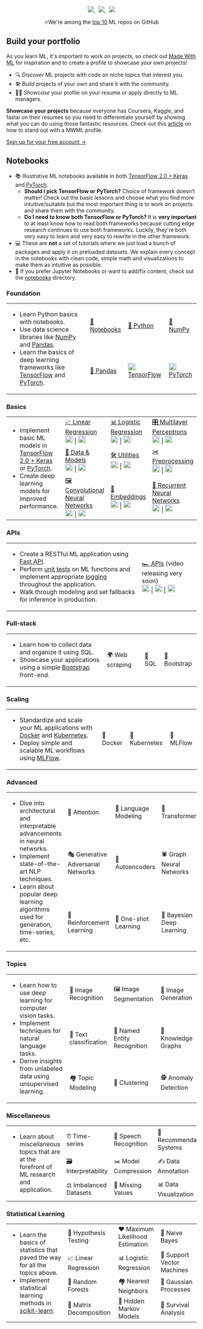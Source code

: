 <div align="center">
<a class="ai-header-badge" target="_blank" href="https://github.com/madewithml/lessons">
<img class="ai-header-badge-img" src="https://img.shields.io/github/stars/madewithml/lessons.svg?style=social&label=Star">
</a>&nbsp;
<a class="ai-header-badge" target="_blank" href="https://www.linkedin.com/company/madewithml">
<img src="https://img.shields.io/badge/style--5eba00.svg?label=LinkedIn&logo=linkedin&style=social">
</a>&nbsp;
<a class="ai-header-badge" target="_blank" href="https://twitter.com/madewithml">
<img class="ai-header-badge-img" src="https://img.shields.io/twitter/follow/madewithml.svg?label=Follow&style=social">
</a>
<p>🔥We're among the <a href="https://github.com/topics/deep-learning" target="_blank">top 10</a> ML repos on GitHub</p>
</div>


## Build your portfolio
As you learn ML, it's important to work on projects, so check out <a href="https://madewithml.com">Made With ML</a> for inspiration and to create a profile to showcase your own projects!
<ul>
<li>🔍 <i>Discover</i> ML projects with code on niche topics that interest you.</li>
<li>🛠 <i>Build</i> projects of your own and share it with the community.</li>
<li>👩‍💻 <i>Showcase</i> your profile on your resume or apply directly to ML managers. </li>
</ul>

**Showcase your projects** because everyone has Coursera, Kaggle, and fastai on their resumes so you need to differentiate yourself by showing what you can do using those fantastic resources. Check out this <a href="https://medium.com/@madewithml/7f509ecf2d57?source=friends_link&sk=ace961d53c9f3cf3089e081c0c4ee69c">article</a> on how to stand out with a MWML profile.

[Sign up for your free account →](https://madewithml.com)

## Notebooks
<ul>
    <li>
        📚 Illustrative ML notebooks available in both <a href="https://tensorflow.org">TensorFlow 2.0 + Keras</a> and <a href="https://www.pytorch.org/" target="_blank">PyTorch</a>.
        <ul>
            <li><b>Should I pick TensorFlow or PyTorch?</b> Choice of framework doesn’t matter! Check out the basic lessons and choose what you find more intuitive/suitable but the most important thing is to work on projects and share them with the community.</li>
            <li><b>Do I need to know both TensorFlow or PyTorch?</b> It is <b>very important</b> to at least know how to read both
            frameworks because cutting edge research continues to use both frameworks. Luckily, they're both very easy to learn and very easy to rewrite in the other framework.</li>
        </ul>
    </li>
    <li>💻 These are <b>not</b> a set of tutorials where we just load a bunch of packages and apply it on preloaded datasets. We explain every concept in the notebooks with clean code, simple math and visualizations to make them as intuitive as possible.
    </li>
    <li>
        📓 If you prefer Jupyter Notebooks or want to add/fix content, check out the <a href="https://github.com/madewithml/lessons/tree/master/notebooks" target="_blank">notebooks</a> directory.
    </li>
</ul>


### Foundation
<table class="table table-striped table-bordered table-vcenter">
    <tbody class=ai-notebooks-table-content>
    <tr>
        <td colspan="1" rowspan="2" class="ai-notebooks-table-points ai-orange-link">
        <ul>
            <li>Learn Python basics with notebooks.</li>
            <li>Use data science libraries like <a href="https://www.numpy.org/" target="_blank">NumPy</a> and <a href="https://pandas.pydata.org/" target="_blank">Pandas</a>.</li>
            <li>Learn the basics of deep learning frameworks like <a href="https://www.tensorflow.org/" target="_blank">TensorFlow</a> and <a href="https://pytorch.org/" target="_blank">PyTorch</a>.</li>
        </ul>
        </td>
        <td><a href="https://colab.research.google.com/github/madewithml/lessons/blob/master/notebooks/01_Foundations/01_Notebooks.ipynb">📓 Notebooks</a></td>
        <td><a href="https://colab.research.google.com/github/madewithml/lessons/blob/master/notebooks/01_Foundations/02_Python.ipynb">🐍 Python</a></td>
        <td><a href="https://colab.research.google.com/github/madewithml/lessons/blob/master/notebooks/01_Foundations/03_NumPy.ipynb">🔢 NumPy</a></td>
    </tr>
    <tr>
        <td><a href="https://colab.research.google.com/github/madewithml/lessons/blob/master/notebooks/01_Foundations/04_Pandas.ipynb">🐼 Pandas</a></td>
        <td><a href="https://colab.research.google.com/github/madewithml/lessons/blob/master/notebooks/01_Foundations/05_TensorFlow.ipynb"><img src="https://raw.githubusercontent.com/madewithml/images/master/images/tensorflow.png" width="20rem"> TensorFlow</a></td>
        <td><a href="https://colab.research.google.com/github/madewithml/lessons/blob/master/notebooks/01_Foundations/06_PyTorch.ipynb"><img src="https://raw.githubusercontent.com/madewithml/images/master/images/pytorch.png" width="20rem"> PyTorch</a></td>
    </tr>
    </tbody>
</table>

### Basics
<table class="table table-striped table-bordered table-vcenter">
    <tbody class=ai-notebooks-table-content>
    <tr>
        <td colspan="1" rowspan="4" class="ai-notebooks-table-points ai-orange-link">
        <ul>
            <li>Implement basic ML models in <a href="https://www.tensorflow.org/" target="_blank">TensorFlow 2.0 + Keras</a> or <a href="https://www.pytorch.org/" target="_blank">PyTorch</a>.</li>
            <li>Create deep learning models for improved performance.</li>
        </ul>
        </td>
        <td>
            <a href="https://github.com/madewithml/lessons/tree/master/notebooks/02_Basics/01_Linear_Regression">📈 Linear Regression</a>
            <div><a href="https://colab.research.google.com/github/madewithml/lessons/blob/master/notebooks/02_Basics/01_Linear_Regression/01_TF_Linear_Regression.ipynb"><img src="https://raw.githubusercontent.com/madewithml/images/master/images/tensorflow.png" width="20rem"></a> | <a href="https://colab.research.google.com/github/madewithml/lessons/blob/master/notebooks/02_Basics/01_Linear_Regression/01_PT_Linear_Regression.ipynb"><img src="https://raw.githubusercontent.com/madewithml/images/master/images/pytorch.png" width="20rem"></a></div>
        </td>
        <td>
            <a href="https://github.com/madewithml/lessons/blob/master/notebooks/02_Basics/02_Logistic_Regression">📊 Logistic Regression</a>
            <div><a href="https://colab.research.google.com/github/madewithml/lessons/blob/master/notebooks/02_Basics/02_Logistic_Regression/02_TF_Logistic_Regression.ipynb"><img src="https://raw.githubusercontent.com/madewithml/images/master/images/tensorflow.png" width="20rem"></a> | <a href="https://colab.research.google.com/github/madewithml/lessons/blob/master/notebooks/02_Basics/02_Logistic_Regression/02_PT_Logistic_Regression.ipynb"><img src="https://raw.githubusercontent.com/madewithml/images/master/images/pytorch.png" width="20rem"></a></div>
        </td>
        <td>
            <a href="https://github.com/madewithml/lessons/blob/master/notebooks/02_Basics/03_Multilayer_Perceptrons">️🎛 Multilayer Perceptrons</a>
            <div><a href="https://colab.research.google.com/github/madewithml/lessons/blob/master/notebooks/02_Basics/03_Multilayer_Perceptrons/03_TF_Multilayer_Perceptrons.ipynb"><img src="https://raw.githubusercontent.com/madewithml/images/master/images/tensorflow.png" width="20rem"></a> | <a href="https://colab.research.google.com/github/madewithml/lessons/blob/master/notebooks/02_Basics/03_Multilayer_Perceptrons/03_PT_Multilayer_Perceptrons.ipynb"><img src="https://raw.githubusercontent.com/madewithml/images/master/images/pytorch.png" width="20rem"></a></div>
        </td>
    </tr>
    <tr>
    <td>
        <a href="https://github.com/madewithml/lessons/blob/master/notebooks/02_Basics/04_Data_and_Models">🔎 Data & Models</a>
        <div><a href="https://colab.research.google.com/github/madewithml/lessons/blob/master/notebooks/02_Basics/04_Data_and_Models/04_TF_Data_and_Models.ipynb"><img src="https://raw.githubusercontent.com/madewithml/images/master/images/tensorflow.png" width="20rem"></a> | <a href="https://colab.research.google.com/github/madewithml/lessons/blob/master/notebooks/02_Basics/04_Data_and_Models/04_PT_Data_and_Models.ipynb"><img src="https://raw.githubusercontent.com/madewithml/images/master/images/pytorch.png" width="20rem"></a></div>
    </td>
    <td>
        <a href="https://github.com/madewithml/lessons/blob/master/notebooks/02_Basics/05_Utilities">🛠 Utilities</a>
        <div><a href="https://colab.research.google.com/github/madewithml/lessons/blob/master/notebooks/02_Basics/05_Utilities/05_TF_Utilities.ipynb"><img src="https://raw.githubusercontent.com/madewithml/images/master/images/tensorflow.png" width="20rem"></a> | <a href="https://colab.research.google.com/github/madewithml/lessons/blob/master/notebooks/02_Basics/05_Utilities/05_PT_Utilities.ipynb"><img src="https://raw.githubusercontent.com/madewithml/images/master/images/pytorch.png" width="20rem"></a></div>
    </td>
    <td>
        <a href="https://github.com/madewithml/lessons/blob/master/notebooks/02_Basics/06_Preprocessing">️✂️ Preprocessing</a>
        <div><a href="https://colab.research.google.com/github/madewithml/lessons/blob/master/notebooks/02_Basics/06_Preprocessing/06_TF_Preprocessing.ipynb"><img src="https://raw.githubusercontent.com/madewithml/images/master/images/tensorflow.png" width="20rem"></a> | <a href="https://colab.research.google.com/github/madewithml/lessons/blob/master/notebooks/02_Basics/06_Preprocessing/06_PT_Preprocessing.ipynb"><img src="https://raw.githubusercontent.com/madewithml/images/master/images/pytorch.png" width="20rem"></a></div>
    </td>
    </tr>
    <tr>
        <td>
            <a href="https://github.com/madewithml/lessons/blob/master/notebooks/02_Basics/07_Convolutional_Neural_Networks">️🖼 Convolutional Neural Networks</a>
            <div><a href="https://colab.research.google.com/github/madewithml/lessons/blob/master/notebooks/02_Basics/07_Convolutional_Neural_Networks/07_TF_Convolutional_Neural_Networks.ipynb"><img src="https://raw.githubusercontent.com/madewithml/images/master/images/tensorflow.png" width="20rem"></a> | <a href="https://colab.research.google.com/github/madewithml/lessons/blob/master/notebooks/02_Basics/07_Convolutional_Neural_Networks/07_PT_Convolutional_Neural_Networks.ipynb"><img src="https://raw.githubusercontent.com/madewithml/images/master/images/pytorch.png" width="20rem"></a></div>
        </td>
        <td>
            <a href="https://github.com/madewithml/lessons/blob/master/notebooks/02_Basics/08_Embeddings">👑 Embeddings</a>
            <div><a href="https://colab.research.google.com/github/madewithml/lessons/blob/master/notebooks/02_Basics/08_Embeddings/08_TF_Embeddings.ipynb"><img src="https://raw.githubusercontent.com/madewithml/images/master/images/tensorflow.png" width="20rem"></a> | <a href="https://colab.research.google.com/github/madewithml/lessons/blob/master/notebooks/02_Basics/08_Embeddings/08_PT_Embeddings.ipynb"><img src="https://raw.githubusercontent.com/madewithml/images/master/images/pytorch.png" width="20rem"></a></div>
        </td>
        <td>
            <a href="https://github.com/madewithml/lessons/tree/master/notebooks/02_Basics/09_Recurrent_Neural_Networks">📗 Recurrent Neural Networks</a>
            <div><a href="https://colab.research.google.com/github/madewithml/lessons/blob/master/notebooks/02_Basics/09_Recurrent_Neural_Networks/09_TF_Recurrent_Neural_Networks.ipynb"><img src="https://raw.githubusercontent.com/madewithml/images/master/images/tensorflow.png" width="20rem"></a> | <a href="https://colab.research.google.com/github/madewithml/lessons/blob/master/notebooks/02_Basics/09_Recurrent_Neural_Networks/09_PT_Recurrent_Neural_Networks.ipynb"><img src="https://raw.githubusercontent.com/madewithml/images/master/images/pytorch.png" width="20rem"></a></div>
        </td>
    </tr>
    </tbody>
</table>

### APIs
<table class="table table-striped table-bordered table-vcenter">
    <tbody class=ai-notebooks-table-content>
    <tr>
        <td colspan="1" rowspan="3" class="ai-notebooks-table-points ai-orange-link">
        <ul>
            <li>Create a RESTful ML application using <a href="https://github.com/tiangolo/fastapi" target="_blank">Fast API</a>.</li>
            <li>Perform <a href="https://docs.pytest.org/en/latest/">unit tests</a> on ML functions and implement
            appropriate <a href="https://docs.python-guide.org/writing/logging/">logging</a> throughout the application.</li>
            <li>Walk through modeling and set fallbacks for inference in production.</li>
        </ul>
        <td rowspan="2">
            <a href="https://github.com/madewithml/lessons/tree/master/notebooks/03_APIs">🏎 APIs</a> (video releasing very soon)
            <div>
            <a href="https://github.com/madewithml/lessons/tree/master/notebooks/03_APIs/tf-text-classification"><img src="https://raw.githubusercontent.com/madewithml/images/master/images/tensorflow.png" width="20rem"></a> |
            <a href="https://github.com/madewithml/lessons/tree/master/notebooks/03_APIs/pt-text-classification"><img src="https://raw.githubusercontent.com/madewithml/images/master/images/pytorch.png" width="20rem"></a> |
            <a href="https://www.youtube.com/channel/UCaVCnFQXS7PYMoYZu3KdC0Q/featured"><img src="https://raw.githubusercontent.com/madewithml/images/master/images/yt.png" width="20"></a>
        </td>
    </tr>
    </tbody>
</table>

### Full-stack
<table class="table table-striped table-bordered table-vcenter">
    <tbody class=ai-notebooks-table-content>
    <tr>
        <td colspan="1" rowspan="3" class="ai-notebooks-table-points ai-orange-link">
        <ul>
            <li>Learn how to collect data and organize it using SQL.</li>
            <li>Showcase your applications using a simple <a href="https://getbootstrap.com">Bootstrap</a> front-end.</li>
        </ul>
        </td>
        <td><a>🌍 Web scraping</a></td>
        <td><a>🔋 SQL</a></td>
        <td><a>🎨 Bootstrap</a></td>
    </tr>
    </tbody>
</table>


### Scaling
<table class="table table-striped table-bordered table-vcenter">
    <tbody class=ai-notebooks-table-content>
    <tr>
        <td colspan="1" rowspan="3" class="ai-notebooks-table-points ai-orange-link">
        <ul>
            <li>Standardize and scale your ML applications with <a href="https://www.docker.com/" target="_blank">Docker</a> and <a href="https://kubernetes.io/" target="_blank">Kubernetes</a>.</li>
            <li>Deploy simple and scalable ML workflows using <a href="https://mlflow.org/" target="_blank">MLFlow</a>.</li>
        </ul>
        </td>
        <td><a>🐳 Docker</a></td>
        <td><a>🚢 Kubernetes</a></td>
        <td><a>🌊 MLFlow</a></td>
    </tr>
    </tbody>
</table>

### Advanced
<table class="table table-striped table-bordered table-vcenter">
  <tbody class=ai-notebooks-table-content>
    <tr>
      <td colspan="1" rowspan="4" class="ai-notebooks-table-points ai-orange-link">
      <ul>
          <li>Dive into architectural and interpretable advancements in neural networks.</li>
          <li>Implement state-of-the-art NLP techniques.</li>
          <li>Learn about popular deep learning algorithms used for generation, time-series, etc.</li>
      </ul>
      </td>
      <td><a>🧐 Attention</a></td>
      <td><a>📘 Language Modeling</a></td>
      <td><a>🤗 Transformers</a></td>
      <td><a>🤯 SHA-RNN</a></td>
    </tr>
    <tr>
      <td><a>🎭 Generative Adversarial Networks</a></td>
      <td><a>🔮 Autoencoders</a></td>
      <td><a>🕷️ Graph Neural Networks</a></td>
      <td><a>⏱ Temporal CNNs</a></td>
    </tr>
    <tr>
      <td><a>🍒 Reinforcement Learning</a></td>
      <td><a>🎯 One-shot Learning</a></td>
      <td><a>🎱 Bayesian Deep Learning</a></td>
      <td><a>🐙 Causal Inference</a></td>
    </tr>
  </tbody>
</table>


### Topics
<table class="table table-striped table-bordered table-vcenter">
    <tbody class=ai-notebooks-table-content>
        <tr>
            <td colspan="1" rowspan="3" class="ai-notebooks-table-points ai-orange-link">
            <ul>
                <li>Learn how to use deep learning for computer vision tasks.</li>
                <li>Implement techniques for natural language tasks.</li>
                <li>Derive insights from unlabeled data using unsupervised learning.</li>
            </ul>
            </td>
            <td><a>📸 Image Recognition</a></td>
            <td><a>🖼️ Image Segmentation</a></td>
            <td><a>🎨 Image Generation</a></td>
        </tr>
        <tr>
            <td><a>📖 Text classification</a></td>
            <td><a>💬 Named Entity Recognition</a></td>
            <td><a>🧠 Knowledge Graphs</a></td>
        </tr>
        <tr>
            <td><a>🏘️ Topic Modeling</a></td>
            <td><a>🍡 Clustering</a></td>
            <td><a>🕵️ Anomaly Detection</a></td>
        </tr>
    </tbody>
</table>

### Miscellaneous
<table class="table table-striped table-bordered table-vcenter">
    <tbody class=ai-notebooks-table-content>
    <tr>
        <td colspan="1" rowspan="3" class="ai-notebooks-table-points ai-orange-link">
        <ul>
            <li>Learn about miscellaneous topics that are at the forefront of ML research and application.</li>
        </ul>
        </td>
        <td><a>⏰ Time-series</a></td>
        <td><a>🎤 Speech Recognition</a></td>
        <td><a>🛒 Recommendation Systems</a></td>
    </tr>
    <tr>
        <td><a>🗃️ Interpretability</a></td>
        <td><a>✂️ Model Compression</a></td>
        <td><a>✍️ Data Annotation</a></td>
    </tr>
    <tr>
        <td><a>⚖️ Imbalanced Datasets</a></td>
        <td><a>👻 Missing Values</a></td>
        <td><a>📊 Data Visualization</a></td>
    </tr>
    </tbody>
</table>

### Statistical Learning
<table class="table table-striped table-bordered table-vcenter">
  <tbody class=ai-notebooks-table-content>
    <tr>
      <td colspan="1" rowspan="4" class="ai-notebooks-table-points ai-orange-link">
      <ul>
          <li>Learn the basics of statistics that paved the way for all the topics above.</li>
          <li>Implement statistical learning methods in <a href="https://scikit-learn.org/">scikit-learn</a>.</li>
      </ul>
      </td>
      <td><a>🧪 Hypothesis Testing</a></td>
      <td><a>❤️ Maximum Likelihood Estimation</a></td>
      <td><a>👶 Naive Bayes</a></td>
    </tr>
    <tr>
      <td><a>📈 Linear Regression</a></td>
      <td><a>📊 Logistic Regression</a></td>
      <td><a>🦺 Support Vector Machines</a></td>
    </tr>
    <tr>
      <td>🌳 Random Forests</td>
      <td><a>🏘 Nearest Neighbors</a></td>
      <td><a>🍿 Gaussian Processes</a></td>
    </tr>
    <tr>
      <td><a>🥅 Matrix Decomposition</a></td>
      <td><a>🎩 Hidden Markov Models</a></td>
      <td><a>🦠 Survival Analysis</a></td>
    </tr>
  </tbody>
</table>


